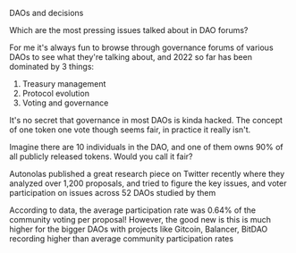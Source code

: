 DAOs and decisions

Which are the most pressing issues talked about in DAO forums? 

For me it's always fun to browse through governance forums of various DAOs to see what they're talking about, and 2022 so far has been dominated by 
3 things:

1. Treasury management 
2. Protocol evolution
3. Voting and governance

It's no secret that governance in most DAOs is kinda hacked. The concept of one token one vote though seems fair, in practice it really isn't. 

Imagine there are 10 individuals in the DAO, and one of them owns 90% of all publicly released tokens. Would you call it fair? 

Autonolas published a great research piece on Twitter recently where they analyzed over 1,200 proposals, and tried to figure the key issues, and 
voter participation on issues across 52 DAOs studied by them

According to data, the average participation rate was 0.64% of the community voting per proposal! However, the good new is this is much higher 
for the bigger DAOs with projects like Gitcoin, Balancer, BitDAO recording higher than average community participation rates
